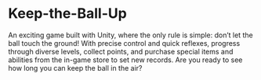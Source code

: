 # Keep-the-Ball-Up
An exciting game built with Unity, where the only rule is simple: don’t let the ball touch the ground! With precise control and quick reflexes, progress through diverse levels, collect points, and purchase special items and abilities from the in-game store to set new records. Are you ready to see how long you can keep the ball in the air?
